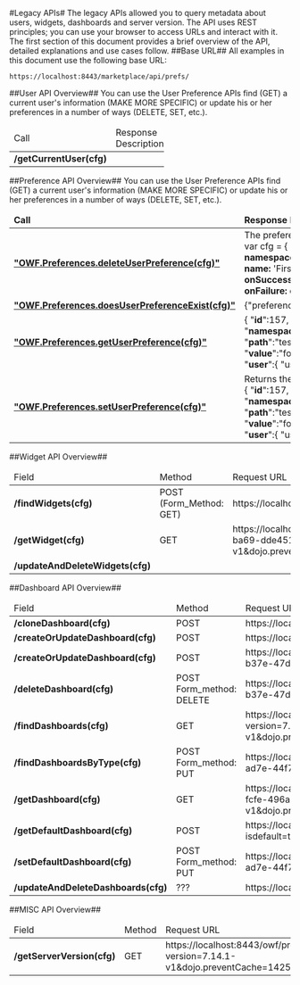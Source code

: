 

#Legacy APIs#
The legacy APIs allowed you to query metadata about users, widgets, dashboards and server version. 
The API uses REST principles; you can use your browser to access URLs and interact with it.
The first section of this document provides a brief overview of the API, detailed explanations and use cases follow. 
##Base URL##
All examples in this document use the following base URL:

    https://localhost:8443/marketplace/api/prefs/


##User API Overview##
You can use the User Preference APIs find (GET) a current user's information (MAKE MORE SPECIFIC) or update his or her preferences in a number of ways (DELETE, SET, etc.). 

<table style="width:55%">
  <thead>
    <td>Call </td>
    <td> Response Description </td>
  </thead>
  <tr>
    <td><b>/getCurrentUser(cfg)</b></td>
    <td></td> 
  </tr>
</table>

##Preference API Overview##
You can use the User Preference APIs find (GET) a current user's information (MAKE MORE SPECIFIC) or update his or her preferences in a number of ways (DELETE, SET, etc.). 

<table style="width:100%">
  <thead>
    <td><b>Call</b></td>
    <td><b>Response Description and Example</b></td>
  </thead>
  <tr>
    <td><b><a href=https://github.com/stephaniesaylor/Practice-Repo/blob/master/deleteUserPreference.md>"OWF.Preferences.deleteUserPreference(cfg)"</a></b></td>
    <td> The preference was deleted.
    <br>
    var cfg = { <br>
  	<b>namespace:</b> 'com.company.widget', <br>
	<b>name:</b> 'First President', <br>
	<b>onSuccess:</b> onSuccess, <br>
	<b>onFailure:</b> onFailure 
};

</td> 
        
  </tr>
  <tr>
    <td><b><a href=https://github.com/stephaniesaylor/Practice-Repo/blob/master/doesUserPreferenceExist.md>"OWF.Preferences.doesUserPreferenceExist(cfg)"</a></b></td></td>
    <td> {"preferenceExist":true,"statusCode":200}</td> 
  </tr>
  <tr>
    <td><b><a href=https://github.com/stephaniesaylor/Practice-Repo/blob/master/getUserPreference.md>"OWF.Preferences.getUserPreference(cfg)"</a></b></td>
    <td>{
	"<b>id</b>":157,<br>
	"<b>namespace</b>":"foo.bar.0",<br>
	"<b>path</b>":"testpath0",<br>
	"<b>value</b>":"fooval",<br>
	"<b>user</b>":{
		"userId":"testAdmin1"
	}
}
 </td> 
  </tr>
  <tr>
    <td><b><a href=https://github.com/stephaniesaylor/Practice-Repo/blob/master/setUserPreference.md>"OWF.Preferences.setUserPreference(cfg)"</a></b></td>
    <td>Returns the preference that was set. <br>
    {
	"<b>id</b>":157,<br>
	"<b>namespace</b>":"foo.bar.0",<br>
	"<b>path</b>":"testpath0",<br>
	"<b>value</b>":"fooval",<br>
	"<b>user</b>":{
		"userId":"testAdmin1"
	}
}
</td> 
  </tr>
</table>

##Widget API Overview##

<table style="width:100%">
  <thead>
    <td>Field </td>
    <td>Method </td>
    <td>Request URL</td>
    <td>Description</td>
  </thead>
  <tr>
    <td><b>/findWidgets(cfg)</b></td>
    <td>POST 
        (Form_Method: GET)</td> 
        <td>https://localhost:8443/owf/prefs/widget/listUserAndGroupWidgets</td>
    <td></td>
  </tr>
  <tr>
    <td><b>/getWidget(cfg)</b></td>
    <td>GET</td> 
    <td>https://localhost:8443/owf/prefs/widget/eb5435cf-4021-4f2a-ba69-dde451d12551?version=7.14.1-v1&dojo.preventCache=1425328472680</td>
    <td>Description</td>
  </tr>
  <tr>
    <td><b>/updateAndDeleteWidgets(cfg)</b></td>
    <td></td> 
    <td></td>
    <td>Description</td>
  </tr>
</table>


##Dashboard API Overview##
<table style="width:100%">
  <thead>
    <td>Field </td>
    <td>Method </td>
    <td>Request URL</td>
    <td>Description</td>
  </thead>
  <tr>
    <td><b>/cloneDashboard(cfg)</b></td>
    <td>POST</td> 
    <td>https://localhost:8443/owf/stack/addPage</td>
    <td></td>
  </tr>
  <tr>
    <td><b>/createOrUpdateDashboard(cfg)</b></td>
    <td>POST</td> 
    <td>https://localhost:8443/owf/stack/addPage</td>
    <td></td>
  </tr>
  <tr>
    <td><b>/createOrUpdateDashboard(cfg)</b></td>
    <td>POST</td> 
    <td>https://localhost:8443/owf/prefs/dashboard/9c01a5f5-b37e-47db-8c07-d733c368dab5</td>
    <td></td>
  </tr>
  <tr>
    <td><b>/deleteDashboard(cfg)</b></td>
    <td>POST
        Form_method: DELETE</td> 
    <td>https://localhost:8443/owf/prefs/dashboard/9c01a5f5-b37e-47db-8c07-d733c368dab5</td>
    <td></td>
  </tr>
  <tr>
    <td><b>/findDashboards(cfg)</b></td>
    <td>GET</td> 
    <td>https://localhost:8443/owf/prefs/dashboard?version=7.14.1-v1&dojo.preventCache=1425324449792</td>
    <td></td>
  </tr>
  <tr>
    <td><b>/findDashboardsByType(cfg)</b></td>
    <td>POST
      Form_method: PUT</td> 
    <td>https://localhost:8443/owf/prefs/dashboard/cbf2bd69-ad7e-44f7-bf75-c838048a9c43?isdefault=true</td>
    <td></td>
  </tr>
  <tr>
    <td><b>/getDashboard(cfg)</b></td>
    <td>GET</td> 
    <td>https://localhost:8443/owf/prefs/dashboard/43821977-fcfe-496a-a221-bc97967c3215?version=7.14.1-v1&dojo.preventCache=1425324659938</td>
    <td></td>
  </tr>
  <tr>
    <td><b>/getDefaultDashboard(cfg)</b></td>
    <td>POST</td> 
    <td>https://localhost:8443/owf/prefs/dashboard?isdefault=true</td>
    <td></td>
  </tr>
  <tr>
    <td><b>/setDefaultDashboard(cfg)</b></td>
    <td>POST
        Form_method: PUT</td> 
    <td>https://localhost:8443/owf/prefs/dashboard/cbf2bd69-ad7e-44f7-bf75-c838048a9c43?isdefault=true</td>
    <td></td>
  </tr>
  <tr>
    <td><b>/updateAndDeleteDashboards(cfg)</b></td>
    <td>???</td> 
    <td>https://localhost:8443/owf/prefs/dashboard/????</td>
    <td></td>
  </tr>
</table>

##MISC API Overview##
<table style="width:100%">
  <thead>
    <td>Field </td>
    <td>Method </td>
    <td>Request URL</td>
    <td>Description</td>
  </thead>
  <tr>
    <td><b>/getServerVersion(cfg)</b></td>
    <td>GET</td> 
    <td>https://localhost:8443/owf/prefs/server/resources?version=7.14.1-v1&dojo.preventCache=1425324688929</td>
    <td></td>
  </tr>
</table>







